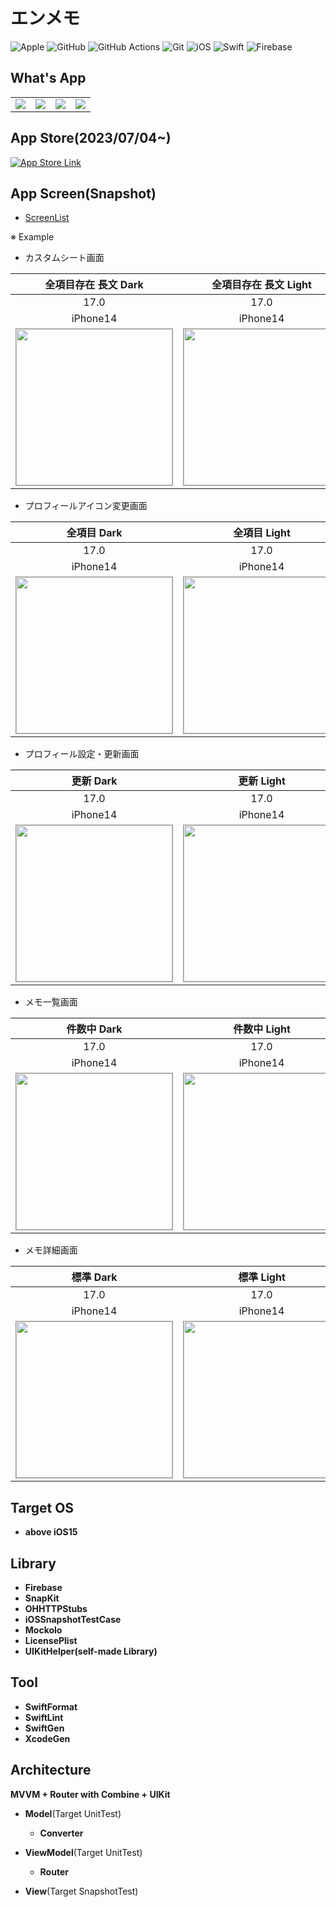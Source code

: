 # エンメモ

![Apple](https://img.shields.io/badge/Apple-%23777777.svg?style=for-the-badge&logo=apple&logoColor=white) ![GitHub](https://img.shields.io/badge/github-%23121011.svg?style=for-the-badge&logo=github&logoColor=white) ![GitHub Actions](https://img.shields.io/badge/github%20actions-%232671E5.svg?style=for-the-badge&logo=githubactions&logoColor=white) ![Git](https://img.shields.io/badge/git-%23F05033.svg?style=for-the-badge&logo=git&logoColor=white) ![iOS](https://img.shields.io/badge/iOS-008000?style=for-the-badge&logo=ios&logoColor=white) ![Swift](https://img.shields.io/badge/swift-F54A2A?style=for-the-badge&logo=swift&logoColor=white)  ![Firebase](https://img.shields.io/badge/Firebase-039BE5?style=for-the-badge&logo=Firebase&logoColor=white)

## What's App

| | | | |
|:---:|:---:|:---:|:---:|
| <img src='Screenshot/Screenshot1.jpeg' /> | <img src='Screenshot/Screenshot2.jpeg' /> | <img src='Screenshot/Screenshot3.jpeg' /> | <img src='Screenshot/Screenshot4.jpeg' /> |

## App Store(2023/07/04~)

[![App Store Link][app-store-url]][AppStore]

[app-store-url]: https://img.shields.io/badge/App_Store-0D96F6?style=for-the-badge&logo=app-store&logoColor=white
[AppStore]: https://apps.apple.com/us/app/%E3%82%A8%E3%83%B3%E3%83%A1%E3%83%A2/id6450376037

## App Screen(Snapshot)

* [ScreenList](https://github.com/yossibank/EngineerMemo/tree/main/EngineerMemoSnapshotTests/Reports)

※ Example

* カスタムシート画面

|全項目存在 長文 Dark|全項目存在 長文 Light|
|:---:|:---:|
|17.0|17.0|
|iPhone14|iPhone14|
|<img src='EngineerMemoSnapshotTests/ReferenceImages_64/カスタムシート/testSheetViewController_全項目存在_長文_Dark_iPhone_17_0_393x852@3x.png' width='250' style='border: 1px solid #999' />|<img src='EngineerMemoSnapshotTests/ReferenceImages_64/カスタムシート/testSheetViewController_全項目存在_長文_Light_iPhone_17_0_393x852@3x.png' width='250' style='border: 1px solid #999' />|

* プロフィールアイコン変更画面

|全項目 Dark|全項目 Light|
|:---:|:---:|
|17.0|17.0|
|iPhone14|iPhone14|
|<img src='EngineerMemoSnapshotTests/ReferenceImages_64/プロフィールアイコン変更画面/testProfileIconViewController_全項目_Dark_iPhone_17_0_393x852@3x.png' width='250' style='border: 1px solid #999' />|<img src='EngineerMemoSnapshotTests/ReferenceImages_64/プロフィールアイコン変更画面/testProfileIconViewController_全項目_Light_iPhone_17_0_393x852@3x.png' width='250' style='border: 1px solid #999' />|

* プロフィール設定・更新画面

|更新 Dark|更新 Light|
|:---:|:---:|
|17.0|17.0|
|iPhone14|iPhone14|
|<img src='EngineerMemoSnapshotTests/ReferenceImages_64/プロフィール基本情報設定・更新画面/testBasicUpdateViewController_更新_Dark_iPhone_17_0_393x852@3x.png' width='250' style='border: 1px solid #999' />|<img src='EngineerMemoSnapshotTests/ReferenceImages_64/プロフィール基本情報設定・更新画面/testBasicUpdateViewController_更新_Light_iPhone_17_0_393x852@3x.png' width='250' style='border: 1px solid #999' />|

* メモ一覧画面

|件数中 Dark|件数中 Light|
|:---:|:---:|
|17.0|17.0|
|iPhone14|iPhone14|
|<img src='EngineerMemoSnapshotTests/ReferenceImages_64/メモ一覧画面/testMemoListViewController_件数中_Dark_iPhone_17_0_393x852@3x.png' width='250' style='border: 1px solid #999' />|<img src='EngineerMemoSnapshotTests/ReferenceImages_64/メモ一覧画面/testMemoListViewController_件数中_Light_iPhone_17_0_393x852@3x.png' width='250' style='border: 1px solid #999' />|

* メモ詳細画面

|標準 Dark|標準 Light|
|:---:|:---:|
|17.0|17.0|
|iPhone14|iPhone14|
|<img src='EngineerMemoSnapshotTests/ReferenceImages_64/メモ詳細画面/testMemoDetailViewController_標準_Dark_iPhone_17_0_393x852@3x.png' width='250' style='border: 1px solid #999' />|<img src='EngineerMemoSnapshotTests/ReferenceImages_64/メモ詳細画面/testMemoDetailViewController_標準_Light_iPhone_17_0_393x852@3x.png' width='250' style='border: 1px solid #999' />|

## Target OS

* **above iOS15**

## Library

* **Firebase**
* **SnapKit**
* **OHHTTPStubs**
* **iOSSnapshotTestCase**
* **Mockolo**
* **LicensePlist**
* **UIKitHelper(self-made Library)**

## Tool

* **SwiftFormat**
* **SwiftLint**
* **SwiftGen**
* **XcodeGen**

## Architecture

**MVVM + Router with Combine + UIKit**

* **Model**(Target UnitTest)
  - **Converter**

* **ViewModel**(Target UnitTest)
  - **Router**

* **View**(Target SnapshotTest)
